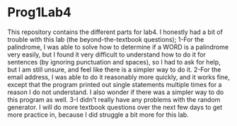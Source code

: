 # Prog1Lab4
This repository contains the different parts for lab4.
I honestly had a bit of trouble with this lab (the beyond-the-textbook questions);
1-For the palindrome, I was able to solve how to determine if a WORD is a palindrome very easily, but I found it very difficult to understand how to do it for sentences (by ignoring punctuation and spaces), so I had to ask for help, but I am still unsure, and feel like there is a simpler way to do it.
2-For the email address, I was able to do it reasonably more quickly, and it works fine, except that the program printed out single statements multiple times for a reason I do not understand. I also wonder if there was a simpler way to do this program as well.
3-I didn't really have any problems with the random generator.
I will do more textbook questions over the next few days to get more practice in, because I did struggle a bit more for this lab.